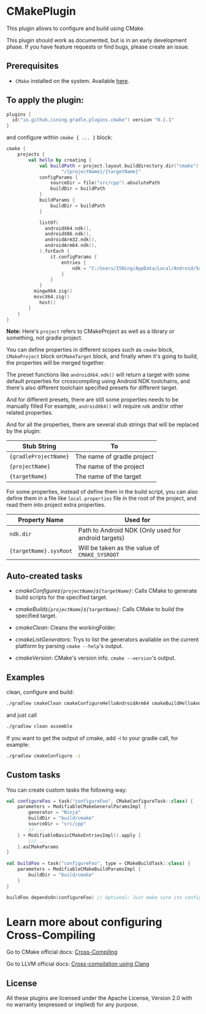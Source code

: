 # CMakePlugin

This plugin allows to configure and build using CMake.

This plugin should work as documented, but is in an early development phase.
If you have feature requests or find bugs, please create an issue.

## Prerequisites

* `CMake` installed on the system. Available [here](https://www.cmake.org "CMake Homepage").

## To apply the plugin:

```kotlin
plugins {
  id("io.github.isning.gradle.plugins.cmake") version "0.1.1"
}
```

and configure within `cmake { ... }` block:

```kotlin
cmake {
    projects {
        val hello by creating {
            val buildPath = project.layout.buildDirectory.dir("cmake").get().asFile.absolutePath +
                    "/{projectName}/{targetName}"
            configParams {
                sourceDir = file("src/cpp").absolutePath
                buildDir = buildPath
            }
            buildParams {
                buildDir = buildPath
            }

            listOf(
              androidX64.ndk(),
              androidX86.ndk(),
              androidArm32.ndk(),
              androidArm64.ndk(),
            ).forEach {
                it.configParams {
                    entries {
                        ndk = "C:/Users/ISNing/AppData/Local/Android/Sdk/ndk/25.2.9519653"
                    }
                }
            }
          mingwX64.zig()
          msvcX64.zig()
            host()
        }
    }
}
```

**Note:** Here's `project` refers to CMakeProject as well as a library or something, not gradle project.

You can define properties in different scopes such as `cmake` block, `CMakeProject` block or`CMakeTarget` block,
and finally when it's going to build, the properties will be merged together.

The preset functions like `androidX64.ndk()` will return a target with some default properties for crosscompiling using
Android NDK toolchains, and there's also different toolchain specified presets for different target.

And for different presets, there are still some properties needs to be manually filled
For example, `androidX64()` will require `ndk` and/or other related properties.

And for all the properties, there are several stub strings that will be replaced by the plugin:

| Stub String           | To                         |
|-----------------------|----------------------------|
| `{gradleProjectName}` | The name of gradle project |
| `{projectName}`       | The name of the project    |
| `{targetName}`        | The name of the target     |

For some properties, instead of define them in the build script, you can also define them in a file like
`local.properties` file in the root of the project, and read them into project extra properties.

| Property Name          | Used for                                            |
|------------------------|-----------------------------------------------------|
| `ndk.dir`              | Path to Android NDK (Only used for android targets) |
| `{targetName}.sysRoot` | Will be taken as the value of `CMAKE_SYSROOT`       |

## Auto-created tasks

* *cmakeConfigure`${projectName}${targetName}`*: Calls CMake to generate build scripts for the specified target.

* *cmakeBuild`${projectName}${targetName}`*: Calls CMake to build the specified target.

* *cmakeClean*: Cleans the workingFolder.

* *cmakeListGenerators*: Trys to list the generators available on the current platform by parsing `cmake --help`'s
  output.

* *cmakeVersion*: CMake's version info. `cmake --version`'s output.

## Examples

clean, configure and build:

```bash
./gradlew cmakeClean cmakeConfigureHelloAndroidArm64 cmakeBuildHelloAndroidArm64
```

and just call

```bash
./gradlew clean assemble
```

If you want to get the output of cmake, add -i to your gradle call, for example:

```bash
./gradlew cmakeConfigure -i
```

## Custom tasks

You can create custom tasks the following way:

```kotlin
val configureFoo = task("configureFoo", CMakeConfigureTask::class) {
    parameters = ModifiableCMakeGeneralParamsImpl {
        generator = "Ninja"
        buildDir = "build/cmake"
        sourceDir = "src/cpp"
        // ...
    } + ModifiableBasicCMakeEntriesImpl().apply {
        /// ...
    }.asCMakeParams
}

val buildFoo = task("configureFoo", type = CMakeBuildTask::class) {
    parameters = ModifiableCMakeBuildParamsImpl {
        buildDir = "build/cmake"
    }
}

buildFoo.dependsOn(configureFoo) // Optional: Just make sure its configured when you run the build task
```

# Learn more about configuring Cross-Compiling

Go to CMake official
docs: [Cross-Compiling](https://cmake.org/cmake/help/latest/manual/cmake-toolchains.7.html#cross-compiling)

Go to LLVM official docs: [Cross-compilation using Clang](https://clang.llvm.org/docs/CrossCompilation.html)

## License

All these plugins are licensed under the Apache License, Version 2.0 with no warranty (expressed or implied) for any
purpose.
